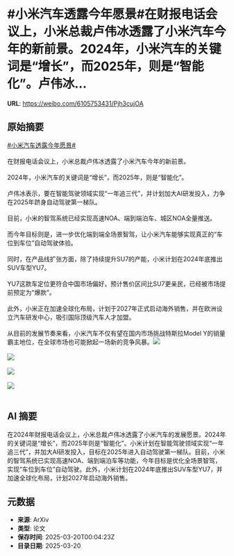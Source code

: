 # #小米汽车透露今年愿景#在财报电话会议上，小米总裁卢伟冰透露了小米汽车今年的新前景。2024年，小米汽车的关键词是“增长”，而2025年，则是“智能化”。卢伟冰...

**URL**: https://weibo.com/6105753431/Pjh3cujOA

## 原始摘要

<a href="https://m.weibo.cn/search?containerid=231522type%3D1%26t%3D10%26q%3D%23%E5%B0%8F%E7%B1%B3%E6%B1%BD%E8%BD%A6%E9%80%8F%E9%9C%B2%E4%BB%8A%E5%B9%B4%E6%84%BF%E6%99%AF%23&amp;extparam=%23%E5%B0%8F%E7%B1%B3%E6%B1%BD%E8%BD%A6%E9%80%8F%E9%9C%B2%E4%BB%8A%E5%B9%B4%E6%84%BF%E6%99%AF%23" data-hide=""><span class="surl-text">#小米汽车透露今年愿景#</span></a><br><br>在财报电话会议上，小米总裁卢伟冰透露了小米汽车今年的新前景。<br><br>2024年，小米汽车的关键词是“增长”，而2025年，则是“智能化”。<br><br>卢伟冰表示，要在智能驾驶领域实现“一年追三代”，并计划加大AI研发投入，力争在2025年跻身自动驾驶第一梯队。<br><br>目前，小米的智驾系统已经实现高速NOA、端到端泊车、城区NOA全量推送。<br><br>而今年目标则是，进一步优化端到端全场景智驾，让小米汽车能够实现真正的“车位到车位”自动驾驶体验。<br><br>同时，在产品线扩张方面，除了持续提升SU7的产能，小米计划在2024年底推出SUV车型YU7。<br><br>YU7这款车定位更符合中国市场偏好，预计售价区间比SU7更亲民，已经被市场提前预定为“爆款”。<br><br>此外，小米正在加速全球化布局，计划于2027年正式启动海外销售，并在欧洲设立汽车研发中心，吸引国际顶级汽车人才加盟。<br><br>从目前的发展节奏来看，小米汽车不仅有望在国内市场挑战特斯拉Model Y的销量霸主地位，在全球市场也可能掀起一场新的竞争风暴。<img style="" src="https://tvax4.sinaimg.cn/large/006Fd7o3gy1hzmbwf2zqij30mi0ekwgs.jpg" referrerpolicy="no-referrer"><br><br><img style="" src="https://tvax3.sinaimg.cn/large/006Fd7o3gy1hzmbwgr7esj30rj0j07h7.jpg" referrerpolicy="no-referrer"><br><br><img style="" src="https://tvax1.sinaimg.cn/large/006Fd7o3gy1hzmbwhu25mj30u00a2jvv.jpg" referrerpolicy="no-referrer"><br><br><img style="" src="https://tvax4.sinaimg.cn/large/006Fd7o3gy1hzmbwj5klyj30q70f4wjf.jpg" referrerpolicy="no-referrer"><br><br>

## AI 摘要

在2024年财报电话会议上，小米总裁卢伟冰透露了小米汽车的发展愿景。2024年的关键词是“增长”，而2025年则是“智能化”。小米计划在智能驾驶领域实现“一年追三代”，并加大AI研发投入，目标在2025年进入自动驾驶第一梯队。目前，小米的智驾系统已实现高速NOA、端到端泊车等功能，今年目标是优化全场景智驾，实现“车位到车位”自动驾驶。此外，小米计划在2024年底推出SUV车型YU7，并加速全球化布局，计划2027年启动海外销售。

## 元数据

- **来源**: ArXiv
- **类型**: 论文
- **保存时间**: 2025-03-20T00:04:23Z
- **目录日期**: 2025-03-20
